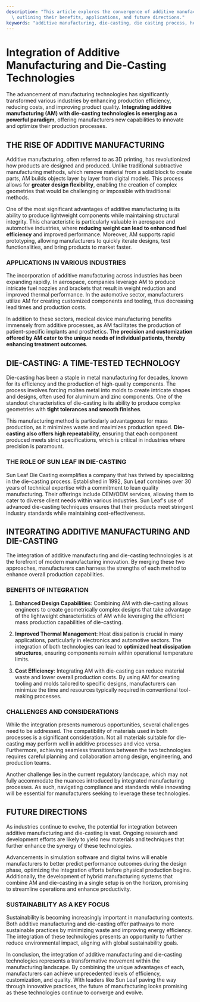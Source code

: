 ```yaml
---
description: "This article explores the convergence of additive manufacturing and die-casting technologies,\
  \ outlining their benefits, applications, and future directions."
keywords: "additive manufacturing, die-casting, die casting process, heat dissipation performance"
---
```

# Integration of Additive Manufacturing and Die-Casting Technologies

The advancement of manufacturing technologies has significantly transformed various industries by enhancing production efficiency, reducing costs, and improving product quality. **Integrating additive manufacturing (AM) with die-casting technologies is emerging as a powerful paradigm**, offering manufacturers new capabilities to innovate and optimize their production processes.

## THE RISE OF ADDITIVE MANUFACTURING

Additive manufacturing, often referred to as 3D printing, has revolutionized how products are designed and produced. Unlike traditional subtractive manufacturing methods, which remove material from a solid block to create parts, AM builds objects layer by layer from digital models. This process allows for **greater design flexibility**, enabling the creation of complex geometries that would be challenging or impossible with traditional methods.

One of the most significant advantages of additive manufacturing is its ability to produce lightweight components while maintaining structural integrity. This characteristic is particularly valuable in aerospace and automotive industries, where **reducing weight can lead to enhanced fuel efficiency** and improved performance. Moreover, AM supports rapid prototyping, allowing manufacturers to quickly iterate designs, test functionalities, and bring products to market faster.

### APPLICATIONS IN VARIOUS INDUSTRIES

The incorporation of additive manufacturing across industries has been expanding rapidly. In aerospace, companies leverage AM to produce intricate fuel nozzles and brackets that result in weight reduction and improved thermal performance. In the automotive sector, manufacturers utilize AM for creating customized components and tooling, thus decreasing lead times and production costs.

In addition to these sectors, medical device manufacturing benefits immensely from additive processes, as AM facilitates the production of patient-specific implants and prosthetics. **The precision and customization offered by AM cater to the unique needs of individual patients, thereby enhancing treatment outcomes**.

## DIE-CASTING: A TIME-TESTED TECHNOLOGY

Die-casting has been a staple in metal manufacturing for decades, known for its efficiency and the production of high-quality components. The process involves forcing molten metal into molds to create intricate shapes and designs, often used for aluminum and zinc components. One of the standout characteristics of die-casting is its ability to produce complex geometries with **tight tolerances and smooth finishes**.

This manufacturing method is particularly advantageous for mass production, as it minimizes waste and maximizes production speed. **Die-casting also offers high repeatability**, ensuring that each component produced meets strict specifications, which is critical in industries where precision is paramount.

### THE ROLE OF SUN LEAF IN DIE-CASTING

Sun Leaf Die Casting exemplifies a company that has thrived by specializing in the die-casting process. Established in 1992, Sun Leaf combines over 30 years of technical expertise with a commitment to lean quality manufacturing. Their offerings include OEM/ODM services, allowing them to cater to diverse client needs within various industries. Sun Leaf's use of advanced die-casting techniques ensures that their products meet stringent industry standards while maintaining cost-effectiveness.

## INTEGRATING ADDITIVE MANUFACTURING AND DIE-CASTING

The integration of additive manufacturing and die-casting technologies is at the forefront of modern manufacturing innovation. By merging these two approaches, manufacturers can harness the strengths of each method to enhance overall production capabilities. 

### BENEFITS OF INTEGRATION

1. **Enhanced Design Capabilities**: Combining AM with die-casting allows engineers to create geometrically complex designs that take advantage of the lightweight characteristics of AM while leveraging the efficient mass production capabilities of die-casting.

2. **Improved Thermal Management**: Heat dissipation is crucial in many applications, particularly in electronics and automotive sectors. The integration of both technologies can lead to **optimized heat dissipation structures**, ensuring components remain within operational temperature limits.

3. **Cost Efficiency**: Integrating AM with die-casting can reduce material waste and lower overall production costs. By using AM for creating tooling and molds tailored to specific designs, manufacturers can minimize the time and resources typically required in conventional tool-making processes.

### CHALLENGES AND CONSIDERATIONS

While the integration presents numerous opportunities, several challenges need to be addressed. The compatibility of materials used in both processes is a significant consideration. Not all materials suitable for die-casting may perform well in additive processes and vice versa. Furthermore, achieving seamless transitions between the two technologies requires careful planning and collaboration among design, engineering, and production teams.

Another challenge lies in the current regulatory landscape, which may not fully accommodate the nuances introduced by integrated manufacturing processes. As such, navigating compliance and standards while innovating will be essential for manufacturers seeking to leverage these technologies.

## FUTURE DIRECTIONS

As industries continue to evolve, the potential for integration between additive manufacturing and die-casting is vast. Ongoing research and development efforts are likely to yield new materials and techniques that further enhance the synergy of these technologies.

Advancements in simulation software and digital twins will enable manufacturers to better predict performance outcomes during the design phase, optimizing the integration efforts before physical production begins. Additionally, the development of hybrid manufacturing systems that combine AM and die-casting in a single setup is on the horizon, promising to streamline operations and enhance productivity.

### SUSTAINABILITY AS A KEY FOCUS

Sustainability is becoming increasingly important in manufacturing contexts. Both additive manufacturing and die-casting offer pathways to more sustainable practices by minimizing waste and improving energy efficiency. The integration of these technologies presents an opportunity to further reduce environmental impact, aligning with global sustainability goals.

In conclusion, the integration of additive manufacturing and die-casting technologies represents a transformative movement within the manufacturing landscape. By combining the unique advantages of each, manufacturers can achieve unprecedented levels of efficiency, customization, and quality. With leaders like Sun Leaf paving the way through innovative practices, the future of manufacturing looks promising as these technologies continue to converge and evolve.
